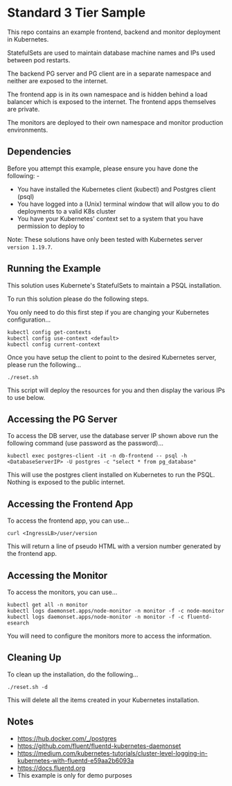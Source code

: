 Standard 3 Tier Sample
======================

This repo contains an example frontend, backend and monitor deployment in Kubernetes.

StatefulSets are used to maintain database machine names and IPs used between pod restarts.

The backend PG server and PG client are in a separate namespace and neither are exposed to the internet.

The frontend app is in its own namespace and is hidden behind a load balancer which is exposed to the internet.
The frontend apps themselves are private.

The monitors are deployed to their own namespace and monitor production environments.

Dependencies
------------
Before you attempt this example, please ensure you have done the following: -
- You have installed the Kubernetes client (kubectl) and Postgres client (psql)
- You have logged into a (Unix) terminal window that will allow you to do deployments to a valid K8s cluster
- You have your Kubernetes' context set to a system that you have permission to deploy to

Note: These solutions have only been tested with Kubernetes server `version 1.19.7`.

Running the Example
-------------------
This solution uses Kubernete's StatefulSets to maintain a PSQL installation.

To run this solution please do the following steps.

You only need to do this first step if you are changing your Kubernetes configuration...

    kubectl config get-contexts
    kubectl config use-context <default>
    kubectl config current-context

Once you have setup the client to point to the desired Kubernetes server, please run the following...

    ./reset.sh

This script will deploy the resources for you and then display the various IPs to use below.

Accessing the PG Server
-----------------------
To access the DB server, use the database server IP shown above run the following command (use password as the password)...

    kubectl exec postgres-client -it -n db-frontend -- psql -h <DatabaseServerIP> -U postgres -c "select * from pg_database"

This will use the postgres client installed on Kubernetes to run the PSQL. Nothing is exposed to the public internet.

Accessing the Frontend App
--------------------------
To access the frontend app, you can use...

    curl <IngressLB>/user/version

This will return a line of pseudo HTML with a version number generated by the frontend app.

Accessing the Monitor
---------------------
To access the monitors, you can use...

    kubectl get all -n monitor
    kubectl logs daemonset.apps/node-monitor -n monitor -f -c node-monitor
    kubectl logs daemonset.apps/node-monitor -n monitor -f -c fluentd-esearch

You will need to configure the monitors more to access the information.

Cleaning Up
-----------
To clean up the installation, do the following...

    ./reset.sh -d

This will delete all the items created in your Kubernetes installation.

Notes
-----
- https://hub.docker.com/_/postgres
- https://github.com/fluent/fluentd-kubernetes-daemonset
- https://medium.com/kubernetes-tutorials/cluster-level-logging-in-kubernetes-with-fluentd-e59aa2b6093a
- https://docs.fluentd.org
- This example is only for demo purposes
